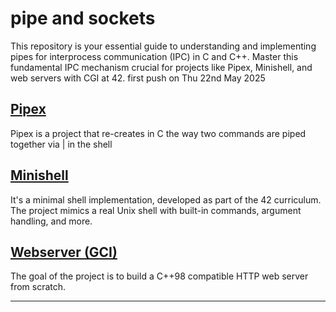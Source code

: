# pipe and sockets
This repository is your essential guide to understanding and implementing pipes for interprocess communication (IPC) in C and C++. Master this fundamental IPC mechanism crucial for projects like Pipex, Minishell, and web servers with CGI at 42.
first push on Thu 22nd May 2025

## [Pipex]() 
Pipex is a project that re-creates in C the way two commands are piped together via | in the shell

## [Minishell]()
It's a minimal shell implementation, developed as part of the 42 curriculum. The project mimics a real Unix shell with built-in commands, argument handling, and more.

## [Webserver (GCI)]()
The goal of the project is to build a C++98 compatible HTTP web server from scratch. 

---

